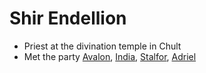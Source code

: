 # Shir Endellion
- Priest at the divination temple in Chult
- Met the party [Avalon](PCs/Current/Avalon.md), [India](PCs/Current/India.md), [Stalfor](PCs/Current/Stalfor.md), [Adriel](PCs/Current/Adriel.md)
